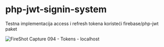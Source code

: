 # php-jwt-signin-system
Testna implementacija access i refresh tokena koristeći firebase/php-jwt paket


![FireShot Capture 094 - Tokens - localhost](https://user-images.githubusercontent.com/20170617/222867575-682c73e7-7db0-4d80-a466-1728092df0a2.png)
